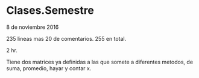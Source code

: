 # Clases.Semestre
8 de noviembre 2016

235 lineas mas 20 de comentarios. 255 en total.

2 hr.

Tiene dos matrices ya definidas a las que somete a diferentes metodos, de suma, promedio, hayar y contar x.
